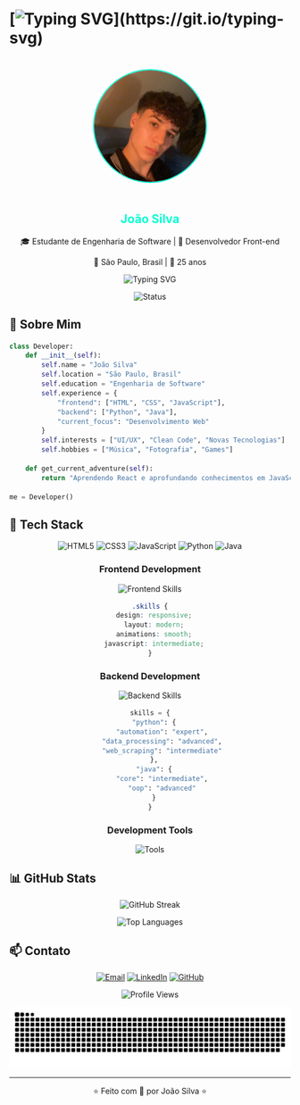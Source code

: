 # [![Typing SVG](https://readme-typing-svg.demolab.com?font=Fira+Code&size=30&duration=3000&pause=1000&color=00FFD2&center=true&vCenter=true&random=false&width=435&lines=Ol%C3%A1%2C+Mundo!;Hello%2C+World!)](https://git.io/typing-svg)

<div align="center">
  <img src="https://github.com/johann0301/johann0301/blob/main/foto-perfil-github.jpg?raw=true" alt="Profile Picture" width="200" height="200" style="border-radius: 50%; border: 2px solid #00FFD2; margin: 20px 0; object-fit: cover; object-position: center;" />

  
  <h2 style="color: #00FFD2;">João Silva</h2>
  <p>🎓 Estudante de Engenharia de Software | 💼 Desenvolvedor Front-end</p>
  <p>📍 São Paulo, Brasil | 🎂 25 anos</p>
  
  <img src="https://readme-typing-svg.demolab.com?font=Fira+Code&weight=600&size=22&pause=1000&color=00FFD2&center=true&vCenter=true&random=false&width=435&lines=Desenvolvedor+Front-End;Entusiasta+de+Python;Sempre+aprendendo+coisas+novas!" alt="Typing SVG" />
  
  ![Status](https://img.shields.io/badge/Status-Disponível%20para%20projetos-00FFD2?style=for-the-badge)
</div>

## 💫 Sobre Mim

```python
class Developer:
    def __init__(self):
        self.name = "João Silva"
        self.location = "São Paulo, Brasil"
        self.education = "Engenharia de Software"
        self.experience = {
            "frontend": ["HTML", "CSS", "JavaScript"],
            "backend": ["Python", "Java"],
            "current_focus": "Desenvolvimento Web"
        }
        self.interests = ["UI/UX", "Clean Code", "Novas Tecnologias"]
        self.hobbies = ["Música", "Fotografia", "Games"]

    def get_current_adventure(self):
        return "Aprendendo React e aprofundando conhecimentos em JavaScript"

me = Developer()
```

## 🚀 Tech Stack

<div align="center">
  
  ![HTML5](https://img.shields.io/badge/HTML5-000000?style=for-the-badge&logo=html5&logoColor=00FFD2)
  ![CSS3](https://img.shields.io/badge/CSS3-000000?style=for-the-badge&logo=css3&logoColor=00FFD2)
  ![JavaScript](https://img.shields.io/badge/JavaScript-000000?style=for-the-badge&logo=javascript&logoColor=00FFD2)
  ![Python](https://img.shields.io/badge/Python-000000?style=for-the-badge&logo=python&logoColor=00FFD2)
  ![Java](https://img.shields.io/badge/Java-000000?style=for-the-badge&logo=openjdk&logoColor=00FFD2)
  
  ### Frontend Development
  ![Frontend Skills](https://skillicons.dev/icons?i=html,css,js&theme=dark)
  ```css
  .skills {
    design: responsive;
    layout: modern;
    animations: smooth;
    javascript: intermediate;
  }
  ```
  
  ### Backend Development
  ![Backend Skills](https://skillicons.dev/icons?i=py,java&theme=dark)
  ```python
  skills = {
    "python": {
        "automation": "expert",
        "data_processing": "advanced",
        "web_scraping": "intermediate"
    },
    "java": {
        "core": "intermediate",
        "oop": "advanced"
    }
  }
  ```
  
  ### Development Tools
  ![Tools](https://skillicons.dev/icons?i=vscode,git,github&theme=dark)
</div>

## 📊 GitHub Stats

<div align="center">
  
  ![GitHub Streak](http://github-readme-streak-stats.herokuapp.com?user=SeuUsuarioGitHub&theme=github-dark&hide_border=true&stroke=00FFD2&ring=00FFD2&fire=00FFD2&currStreakNum=00FFD2&sideNums=00FFD2&currStreakLabel=00FFD2&sideLabels=00FFD2&dates=00FFD2)
  
  ![Top Languages](https://github-readme-stats-git-masterrstaa-rickstaa.vercel.app/api/top-langs/?username=SeuUsuarioGitHub&layout=compact&bg_color=000000&text_color=00FFD2&title_color=00FFD2&hide_border=true)
</div>

## 📫 Contato

<div align="center">
  
  [![Email](https://img.shields.io/badge/Email-000000?style=for-the-badge&logo=gmail&logoColor=00FFD2)](mailto:seu-email@example.com)
  [![LinkedIn](https://img.shields.io/badge/LinkedIn-000000?style=for-the-badge&logo=linkedin&logoColor=00FFD2)](https://www.linkedin.com/in/seu-perfil)
  [![GitHub](https://img.shields.io/badge/GitHub-000000?style=for-the-badge&logo=github&logoColor=00FFD2)](https://github.com/SeuUsuarioGitHub)
  
  ![Profile Views](https://komarev.com/ghpvc/?username=SeuUsuarioGitHub&color=00FFD2&style=for-the-badge&label=VISITAS)
</div>

![Snake animation](https://raw.githubusercontent.com/platane/snk/output/github-contribution-grid-snake-dark.svg)

<div align="center">
  
  ---
  ⭐ Feito com 💚 por João Silva ⭐
</div>
